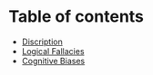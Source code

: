 # Table of contents

* [Discription](README.md)
* [Logical Fallacies](<Logical Fallacies.md>)
* [Cognitive Biases](<README (1).md>)
